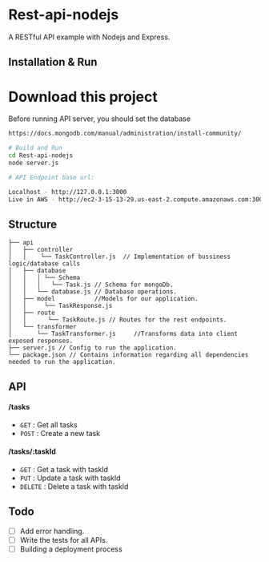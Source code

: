 # Rest-api-nodejs

A RESTful API example with Nodejs and Express.

## Installation & Run
# Download this project

Before running API server, you should set the database 
```bash
https://docs.mongodb.com/manual/administration/install-community/
```

```bash
# Build and Run
cd Rest-api-nodejs
node server.js

# API Endpoint base url: 

Localhost - http://127.0.0.1:3000
Live in AWS - http://ec2-3-15-13-29.us-east-2.compute.amazonaws.com:3000
```

## Structure
```
├── api
│   ├── controller
│   │    └── TaskController.js  // Implementation of bussiness logic/database calls
│   ├── database         
│   │   │ └── Schema    
│   │   │   └── Task.js // Schema for mongoDb.
│   │   └── database.js // Database operations.
│   ├── model           //Models for our application.
│   │     └── TaskResponse.js
│   ├── route  
│   │      └── TaskRoute.js // Routes for the rest endpoints.
│   └── transformer
│       └── TaskTransformer.js     //Transforms data into client exposed responses.
├── server.js // Config to run the application.
└── package.json // Contains information regarding all dependencies needed to run the application.
```

## API

#### /tasks
* `GET` : Get all tasks
* `POST` : Create a new task

#### /tasks/:taskId
* `GET` : Get a task with taskId
* `PUT` : Update a task with taskId
* `DELETE` : Delete a task with taskId

## Todo

- [ ] Add error handling.
- [ ] Write the tests for all APIs.
- [ ] Building a deployment process 
